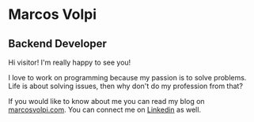 # Marcos Volpi
## Backend Developer
Hi visitor! I'm really happy to see you!

I love to work on programming because my passion is to solve problems. Life is about solving issues, then why don't do my profession from that?

If you would like to know about me you can read my blog on [marcosvolpi.com](https://marcosvolpi.com/).
You can connect me on [Linkedin](https://www.linkedin.com/in/marcos-v-756569a4/) as well.
